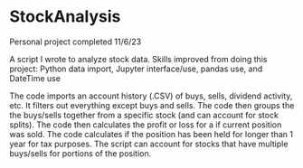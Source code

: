 # StockAnalysis
Personal project completed 11/6/23 <br>

A script I wrote to analyze stock data. Skills improved from doing this project: Python data import, Jupyter interface/use, pandas use, and DateTime use

The code imports an account history (.CSV) of buys, sells, dividend activity, etc. It filters out everything except buys and sells. The code then groups the the buys/sells together from a specific stock (and can account for stock splits). The code then calculates the profit or loss for a if current position was sold. The code calculates if the position has been held for longer than 1 year for tax purposes. The script can account for stocks that have multiple buys/sells for portions of the position. 
